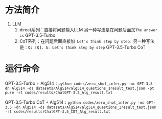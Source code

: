 # 方法简介
1. LLM
    1. direct系列：直接将问题输入LLM
    另一种写法是在问题后面加`The answer is`
    GPT-3.5-Turbo
    2. CoT系列：在问题后面直接加` Let's think step by step.`
    另一种写法是：`Q: [Q]. A: Let’s think step by step`
    GPT-3.5-Turbo CoT

# 运行命令

GPT-3.5-Turbo + Alg514：`python codes/zero_shot_infer.py -mc GPT-3.5 -dn Alg514 -ds datasets/Alg514/alg514_questions_1result_test.json -pt pure -rt codes/results/ChatGPT-3.5_Alg_result.txt`

GPT-3.5-Turbo CoT + Alg514：`python codes/zero_shot_infer.py -mc GPT-3.5 -dn Alg514 -ds datasets/Alg514/alg514_questions_1result_test.json -rt codes/results/ChatGPT-3.5_COT_Alg_result.txt`